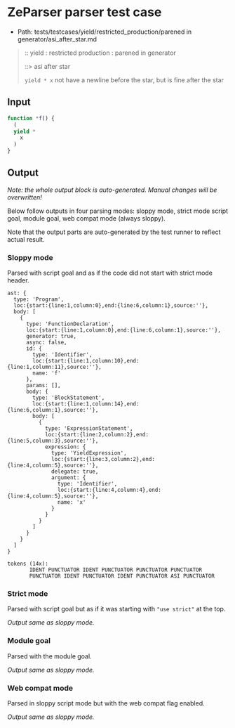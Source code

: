 # ZeParser parser test case

- Path: tests/testcases/yield/restricted_production/parened in generator/asi_after_star.md

> :: yield : restricted production : parened in generator
>
> ::> asi after star
>
> `yield * x` not have a newline before the star, but is fine after the star


## Input

`````js
function *f() {
  (
  yield *
    x
  )
}
`````

## Output

_Note: the whole output block is auto-generated. Manual changes will be overwritten!_

Below follow outputs in four parsing modes: sloppy mode, strict mode script goal, module goal, web compat mode (always sloppy).

Note that the output parts are auto-generated by the test runner to reflect actual result.

### Sloppy mode

Parsed with script goal and as if the code did not start with strict mode header.

`````
ast: {
  type: 'Program',
  loc:{start:{line:1,column:0},end:{line:6,column:1},source:''},
  body: [
    {
      type: 'FunctionDeclaration',
      loc:{start:{line:1,column:0},end:{line:6,column:1},source:''},
      generator: true,
      async: false,
      id: {
        type: 'Identifier',
        loc:{start:{line:1,column:10},end:{line:1,column:11},source:''},
        name: 'f'
      },
      params: [],
      body: {
        type: 'BlockStatement',
        loc:{start:{line:1,column:14},end:{line:6,column:1},source:''},
        body: [
          {
            type: 'ExpressionStatement',
            loc:{start:{line:2,column:2},end:{line:5,column:3},source:''},
            expression: {
              type: 'YieldExpression',
              loc:{start:{line:3,column:2},end:{line:4,column:5},source:''},
              delegate: true,
              argument: {
                type: 'Identifier',
                loc:{start:{line:4,column:4},end:{line:4,column:5},source:''},
                name: 'x'
              }
            }
          }
        ]
      }
    }
  ]
}

tokens (14x):
       IDENT PUNCTUATOR IDENT PUNCTUATOR PUNCTUATOR PUNCTUATOR
       PUNCTUATOR IDENT PUNCTUATOR IDENT PUNCTUATOR ASI PUNCTUATOR
`````

### Strict mode

Parsed with script goal but as if it was starting with `"use strict"` at the top.

_Output same as sloppy mode._

### Module goal

Parsed with the module goal.

_Output same as sloppy mode._

### Web compat mode

Parsed in sloppy script mode but with the web compat flag enabled.

_Output same as sloppy mode._
